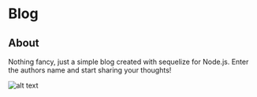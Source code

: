 # Blog

## About
Nothing fancy, just a simple blog created with sequelize for Node.js. Enter the authors name and start sharing your thoughts! 

![alt text](https://media.giphy.com/media/42Fmm3ruAP3xjmAfEs/giphy.gif)


